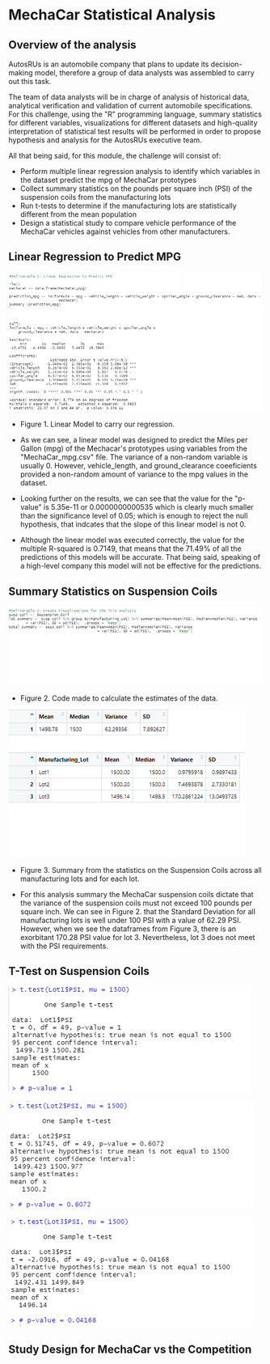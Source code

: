 # MechaCar Statistical Analysis

## Overview of the analysis
AutosRUs is an automobile company that plans to update its decision-making model, therefore a group of data analysts was assembled to carry out this task.

The team of data analysts will be in charge of analysis of historical data, analytical verification and validation of current automobile specifications. For this challenge, using the "R" programming language, summary statistics for different variables, visualizations for different datasets and high-quality interpretation of statistical test results will be performed in order to propose hypothesis and analysis for the AutosRUs executive team.

All that being said, for this module, the challenge will consist of:

- Perform multiple linear regression analysis to identify which variables in the dataset predict the mpg of MechaCar prototypes
- Collect summary statistics on the pounds per square inch (PSI) of the suspension coils from the manufacturing lots
- Run t-tests to determine if the manufacturing lots are statistically different from the mean population
- Design a statistical study to compare vehicle performance of the MechaCar vehicles against vehicles from other manufacturers. 

## Linear Regression to Predict MPG

![](https://github.com/Frankdiazw/MechaCar_Statistical_Analysis/blob/main/Resources/Deliverable_1_code.png)
- Figure 1. Linear Model to carry our regression.

- As we can see, a linear model was designed to predict the Miles per Gallon (mpg) of the Mechacar's prototypes using variables from the "MechaCar_mpg.csv" file. The variance of a non-random variable is usually 0. However, vehicle_length, and ground_clearance coeeficients provided a non-random amount of variance to the mpg values in the dataset. 
- Looking further on the results, we can see that the value for the "p-value" is 5.35e-11 or 0.0000000000535 which is clearly much smaller than the significance level of 0.05; which is enough to reject the null hypothesis, that indcates that the slope of this linear model is not 0. 
- Although the linear model was executed correctly, the value for the multiple R-squared is 0.7149, that means that the 71.49% of all the predictions of this models will be accurate. That being said, speaking of a high-level company this model will not be effective for the predictions.

## Summary Statistics on Suspension Coils

![](https://github.com/Frankdiazw/MechaCar_Statistical_Analysis/blob/main/Resources/Deliverable_2_table.png)
- Figure 2. Code made to calculate the estimates of the data.

![](https://github.com/Frankdiazw/MechaCar_Statistical_Analysis/blob/main/Resources/Deliverable_2_code.png)
- Figure 3. Summary from the statistics on the Suspension Coils across all manufacturing lots and for each lot.

- For this analysis summary the MechaCar suspension coils dictate that the variance of the suspension coils must not exceed 100 pounds per square inch. We can see in Figure 2. that the Standard Deviation for all manufacturing lots is well under 100 PSI with a value of 62.29 PSI. However, when we see the dataframes from Figure 3, there is an exorbitant 170.28 PSI value for lot 3. Nevertheless, lot 3 does not meet with the PSI requirements. 

## T-Test on Suspension Coils

![](https://github.com/Frankdiazw/MechaCar_Statistical_Analysis/blob/main/Resources/Deliverable_3_lot1.png)

![](https://github.com/Frankdiazw/MechaCar_Statistical_Analysis/blob/main/Resources/Deliverable_3_lot2.png)

![](https://github.com/Frankdiazw/MechaCar_Statistical_Analysis/blob/main/Resources/Deliverable_3_lot3.png)

## Study Design for MechaCar vs the Competition
